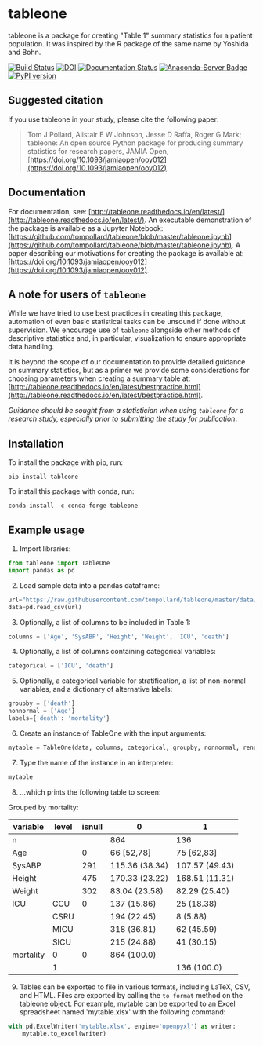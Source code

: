 # tableone 

tableone is a package for creating "Table 1" summary statistics for a patient 
population. It was inspired by the R package of the same name by Yoshida and 
Bohn.

[![Build Status](https://travis-ci.org/tompollard/tableone.svg?branch=master)](https://travis-ci.org/tompollard/tableone) [![DOI](https://zenodo.org/badge/DOI/10.5281/zenodo.837898.svg)](https://doi.org/10.5281/zenodo.837898) [![Documentation Status](https://readthedocs.org/projects/tableone/badge/?version=latest)](https://tableone.readthedocs.io/en/latest/?badge=latest) [![Anaconda-Server Badge](https://anaconda.org/conda-forge/tableone/badges/installer/conda.svg)](https://conda.anaconda.org/conda-forge) [![PyPI version](https://badge.fury.io/py/tableone.svg)](https://badge.fury.io/py/tableone)

## Suggested citation

If you use tableone in your study, please cite the following paper:

> Tom J Pollard, Alistair E W Johnson, Jesse D Raffa, Roger G Mark; tableone: An open source Python package for producing summary statistics for research papers, JAMIA Open, [https://doi.org/10.1093/jamiaopen/ooy012](https://doi.org/10.1093/jamiaopen/ooy012)

## Documentation

For documentation, see: [http://tableone.readthedocs.io/en/latest/](http://tableone.readthedocs.io/en/latest/). An executable demonstration of the package is available as a Jupyter Notebook: [https://github.com/tompollard/tableone/blob/master/tableone.ipynb](https://github.com/tompollard/tableone/blob/master/tableone.ipynb). A paper describing our motivations for creating the package is available at: [https://doi.org/10.1093/jamiaopen/ooy012](https://doi.org/10.1093/jamiaopen/ooy012).

## A note for users of `tableone`

While we have tried to use best practices in creating this package, automation of even basic statistical tasks can be unsound if done without supervision. We encourage use of `tableone` alongside other methods of descriptive statistics and, in particular, visualization to ensure appropriate data handling. 

It is beyond the scope of our documentation to provide detailed guidance on summary statistics, but as a primer we provide some considerations for choosing parameters when creating a summary table at: [http://tableone.readthedocs.io/en/latest/bestpractice.html](http://tableone.readthedocs.io/en/latest/bestpractice.html). 

*Guidance should be sought from a statistician when using `tableone` for a research study, especially prior to submitting the study for publication*.

## Installation

To install the package with pip, run:

```pip install tableone```

To install this package with conda, run:
    
```conda install -c conda-forge tableone```

## Example usage

1. Import libraries:

```python
from tableone import TableOne
import pandas as pd
```

2. Load sample data into a pandas dataframe:

```python
url="https://raw.githubusercontent.com/tompollard/tableone/master/data/pn2012_demo.csv"
data=pd.read_csv(url)
```

3. Optionally, a list of columns to be included in Table 1:

```python
columns = ['Age', 'SysABP', 'Height', 'Weight', 'ICU', 'death']
```

4. Optionally, a list of columns containing categorical variables:

```python
categorical = ['ICU', 'death']
```

5. Optionally, a categorical variable for stratification, a list of non-normal variables, and a dictionary of alternative labels:

```python
groupby = ['death']
nonnormal = ['Age']
labels={'death': 'mortality'}
```

6. Create an instance of TableOne with the input arguments:

```python
mytable = TableOne(data, columns, categorical, groupby, nonnormal, rename=labels, pval=False)
```

7. Type the name of the instance in an interpreter:

```python
mytable
```

8. ...which prints the following table to screen:

Grouped by mortality:

| variable  | level  | isnull |        0       |        1       | 
| --------- | ------ | ------ | -------------- | -------------- | 
| n         |        |        | 864            | 136            |
| Age       |        |  0     | 66 [52,78]     | 75 [62,83]     |
| SysABP    |        | 291    | 115.36 (38.34) | 107.57 (49.43) |
| Height    |        | 475    | 170.33 (23.22) | 168.51 (11.31) |
| Weight    |        | 302    | 83.04 (23.58)  | 82.29 (25.40)  | 
| ICU       |  CCU   | 0      | 137 (15.86)    | 25 (18.38)     |
|           |  CSRU  |        | 194 (22.45)    | 8 (5.88)       |  
|           |  MICU  |        | 318 (36.81)    | 62 (45.59)     | 
|           |  SICU  |        | 215 (24.88)    | 41 (30.15)     | 
| mortality |  0     | 0      | 864 (100.0)    |                | 
|           |  1     |        |                | 136 (100.0)    | 

9. Tables can be exported to file in various formats, including LaTeX, CSV, and HTML. Files are exported by calling the ``to_format`` method on the tableone object. For example, mytable can be exported to an Excel spreadsheet named 'mytable.xlsx' with the following command:

```python
with pd.ExcelWriter('mytable.xlsx', engine='openpyxl') as writer:
    mytable.to_excel(writer)
```


